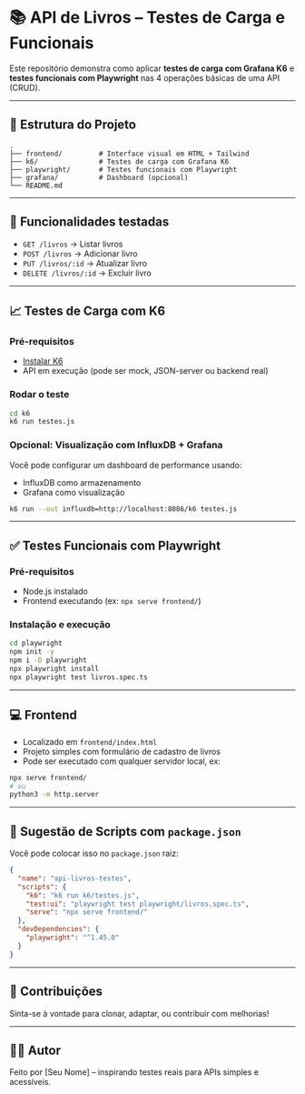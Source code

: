 # 📚 API de Livros – Testes de Carga e Funcionais

Este repositório demonstra como aplicar **testes de carga com Grafana K6** e **testes funcionais com Playwright** nas 4 operações básicas de uma API (CRUD).

---

## 🚀 Estrutura do Projeto

```
.
├── frontend/         # Interface visual em HTML + Tailwind
├── k6/               # Testes de carga com Grafana K6
├── playwright/       # Testes funcionais com Playwright
├── grafana/          # Dashboard (opcional)
└── README.md
```

---

## 🧪 Funcionalidades testadas

- `GET /livros` → Listar livros
- `POST /livros` → Adicionar livro
- `PUT /livros/:id` → Atualizar livro
- `DELETE /livros/:id` → Excluir livro

---

## 📈 Testes de Carga com K6

### Pré-requisitos

- [Instalar K6](https://k6.io/docs/getting-started/installation/)
- API em execução (pode ser mock, JSON-server ou backend real)

### Rodar o teste

```bash
cd k6
k6 run testes.js
```

### Opcional: Visualização com InfluxDB + Grafana

Você pode configurar um dashboard de performance usando:
- InfluxDB como armazenamento
- Grafana como visualização

```bash
k6 run --out influxdb=http://localhost:8086/k6 testes.js
```

---

## ✅ Testes Funcionais com Playwright

### Pré-requisitos

- Node.js instalado
- Frontend executando (ex: `npx serve frontend/`)

### Instalação e execução

```bash
cd playwright
npm init -y
npm i -D playwright
npx playwright install
npx playwright test livros.spec.ts
```

---

## 💻 Frontend

- Localizado em `frontend/index.html`
- Projeto simples com formulário de cadastro de livros
- Pode ser executado com qualquer servidor local, ex:

```bash
npx serve frontend/
# ou
python3 -m http.server
```

---

## 🧰 Sugestão de Scripts com `package.json`

Você pode colocar isso no `package.json` raiz:

```json
{
  "name": "api-livros-testes",
  "scripts": {
    "k6": "k6 run k6/testes.js",
    "test:ui": "playwright test playwright/livros.spec.ts",
    "serve": "npx serve frontend/"
  },
  "devDependencies": {
    "playwright": "^1.45.0"
  }
}
```

---

## 📝 Contribuições

Sinta-se à vontade para clonar, adaptar, ou contribuir com melhorias!

---

## 🧑‍💻 Autor

Feito por [Seu Nome] – inspirando testes reais para APIs simples e acessíveis.
